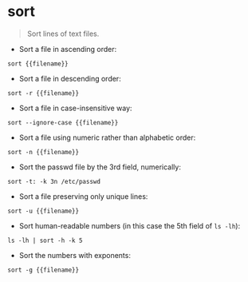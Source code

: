 # sort

> Sort lines of text files.

- Sort a file in ascending order:

`sort {{filename}}`

- Sort a file in descending order:

`sort -r {{filename}}`

- Sort a file in case-insensitive way:

`sort --ignore-case {{filename}}`

- Sort a file using numeric rather than alphabetic order:

`sort -n {{filename}}`

- Sort the passwd file by the 3rd field, numerically:

`sort -t: -k 3n /etc/passwd`

- Sort a file preserving only unique lines:

`sort -u {{filename}}`

- Sort human-readable numbers (in this case the 5th field of `ls -lh`):

`ls -lh | sort -h -k 5`

- Sort the numbers with exponents:

`sort -g {{filename}}`
